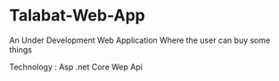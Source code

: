 # Talabat-Web-App
An Under Development Web Application Where the user can buy some things

Technology : Asp .net Core Wep Api

